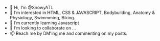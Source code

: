 - 👋 Hi, I’m @SnowyATL
- 👀 I’m interested in HTML, CSS & JAVASCRIPT, Bodybuilding, Anatomy & Physiology, Swimmming, Biking.  
- 🌱 I’m currently learning Javascript
- 💞️ I’m looking to collaborate on ...
- 📫 Reach me by DM'ing me and commenting on my posts.

<!---
SnowyATL/SnowyATL is a ✨ special ✨ repository because its `README.md` (this file) appears on your GitHub profile.
You can click the Preview link to take a look at your changes.
--->
